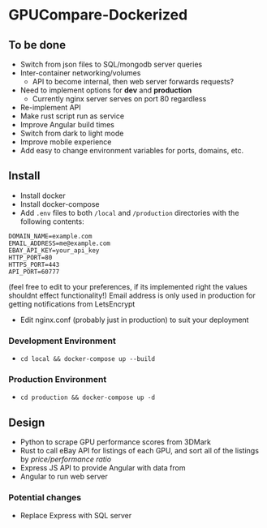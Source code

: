 # GPUCompare-Dockerized

## To be done

- Switch from json files to SQL/mongodb server queries
- Inter-container networking/volumes
	- API to become internal, then web server forwards requests?
- Need to implement options for **dev** and **production**
	- Currently nginx server serves on port 80 regardless
- Re-implement API
- Make rust script run as service
- Improve Angular build times
- Switch from dark to light mode
- Improve mobile experience
- Add easy to change environment variables for ports, domains, etc.

## Install

- Install docker
- Install docker-compose
- Add `.env` files to both `/local` and `/production` directories with the following contents:
```
DOMAIN_NAME=example.com
EMAIL_ADDRESS=me@example.com
EBAY_API_KEY=your_api_key
HTTP_PORT=80
HTTPS_PORT=443
API_PORT=60777
```
(feel free to edit to your preferences, if its implemented right the values shouldnt effect functionality!)
Email address is only used in production for getting notifications from LetsEncrypt
- Edit nginx.conf (probably just in production) to suit your deployment

### Development Environment
- `cd local && docker-compose up --build`

### Production Environment
- `cd production && docker-compose up -d`

## Design

- Python to scrape GPU performance scores from 3DMark
- Rust to call eBay API for listings of each GPU, and sort all of the listings by *price/performance ratio*
- Express JS API to provide Angular with data from 
- Angular to run web server

### Potential changes

- Replace Express with SQL server
